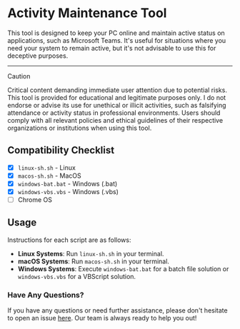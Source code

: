 # Activity Maintenance Tool

This tool is designed to keep your PC online and maintain active status on applications, such as Microsoft Teams. It's useful for situations where you need your system to remain active, but it's not advisable to use this for deceptive purposes.

---
> [!CAUTION]
> Critical content demanding immediate user attention due to potential risks. This tool is provided for educational and legitimate purposes only. I do not endorse or advise its use for unethical or illicit activities, such as falsifying attendance or activity status in professional environments. Users should comply with all relevant policies and ethical guidelines of their respective organizations or institutions when using this tool.

## Compatibility Checklist

- [x] `linux-sh.sh` - Linux
- [x] `macos-sh.sh` - MacOS
- [x] `windows-bat.bat` - Windows (.bat)
- [x] `windows-vbs.vbs` - Windows (.vbs)
- [ ] Chrome OS

## Usage

Instructions for each script are as follows:

- **Linux Systems**: Run `linux-sh.sh` in your terminal.
- **macOS Systems**: Run `macos-sh.sh` in your terminal.
- **Windows Systems**: Execute `windows-bat.bat` for a batch file solution or `windows-vbs.vbs` for a VBScript solution.

### Have Any Questions?

If you have any questions or need further assistance, please don't hesitate to open an issue [here](https://github.com/jono-png/activity/issues/new). Our team is always ready to help you out!
